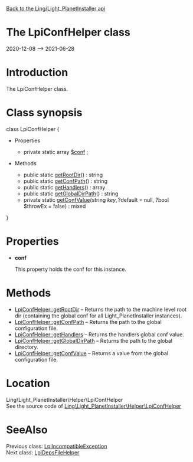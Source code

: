 [Back to the Ling/Light_PlanetInstaller api](https://github.com/lingtalfi/Light_PlanetInstaller/blob/master/doc/api/Ling/Light_PlanetInstaller.md)



The LpiConfHelper class
================
2020-12-08 --> 2021-06-28






Introduction
============

The LpiConfHelper class.



Class synopsis
==============


class <span class="pl-k">LpiConfHelper</span>  {

- Properties
    - private static array [$conf](#property-conf) ;

- Methods
    - public static [getRootDir](https://github.com/lingtalfi/Light_PlanetInstaller/blob/master/doc/api/Ling/Light_PlanetInstaller/Helper/LpiConfHelper/getRootDir.md)() : string
    - public static [getConfPath](https://github.com/lingtalfi/Light_PlanetInstaller/blob/master/doc/api/Ling/Light_PlanetInstaller/Helper/LpiConfHelper/getConfPath.md)() : string
    - public static [getHandlers](https://github.com/lingtalfi/Light_PlanetInstaller/blob/master/doc/api/Ling/Light_PlanetInstaller/Helper/LpiConfHelper/getHandlers.md)() : array
    - public static [getGlobalDirPath](https://github.com/lingtalfi/Light_PlanetInstaller/blob/master/doc/api/Ling/Light_PlanetInstaller/Helper/LpiConfHelper/getGlobalDirPath.md)() : string
    - private static [getConfValue](https://github.com/lingtalfi/Light_PlanetInstaller/blob/master/doc/api/Ling/Light_PlanetInstaller/Helper/LpiConfHelper/getConfValue.md)(string $key, ?$default = null, ?bool $throwEx = false) : mixed

}




Properties
=============

- <span id="property-conf"><b>conf</b></span>

    This property holds the conf for this instance.
    
    



Methods
==============

- [LpiConfHelper::getRootDir](https://github.com/lingtalfi/Light_PlanetInstaller/blob/master/doc/api/Ling/Light_PlanetInstaller/Helper/LpiConfHelper/getRootDir.md) &ndash; Returns the path to the machine level root dir (containing the global conf for all Light_PlanetInstaller instances).
- [LpiConfHelper::getConfPath](https://github.com/lingtalfi/Light_PlanetInstaller/blob/master/doc/api/Ling/Light_PlanetInstaller/Helper/LpiConfHelper/getConfPath.md) &ndash; Returns the path to the global configuration file.
- [LpiConfHelper::getHandlers](https://github.com/lingtalfi/Light_PlanetInstaller/blob/master/doc/api/Ling/Light_PlanetInstaller/Helper/LpiConfHelper/getHandlers.md) &ndash; Returns the handlers global conf value.
- [LpiConfHelper::getGlobalDirPath](https://github.com/lingtalfi/Light_PlanetInstaller/blob/master/doc/api/Ling/Light_PlanetInstaller/Helper/LpiConfHelper/getGlobalDirPath.md) &ndash; Returns the path to the global directory.
- [LpiConfHelper::getConfValue](https://github.com/lingtalfi/Light_PlanetInstaller/blob/master/doc/api/Ling/Light_PlanetInstaller/Helper/LpiConfHelper/getConfValue.md) &ndash; Returns a value from the global configuration file.





Location
=============
Ling\Light_PlanetInstaller\Helper\LpiConfHelper<br>
See the source code of [Ling\Light_PlanetInstaller\Helper\LpiConfHelper](https://github.com/lingtalfi/Light_PlanetInstaller/blob/master/Helper/LpiConfHelper.php)



SeeAlso
==============
Previous class: [LpiIncompatibleException](https://github.com/lingtalfi/Light_PlanetInstaller/blob/master/doc/api/Ling/Light_PlanetInstaller/Exception/LpiIncompatibleException.md)<br>Next class: [LpiDepsFileHelper](https://github.com/lingtalfi/Light_PlanetInstaller/blob/master/doc/api/Ling/Light_PlanetInstaller/Helper/LpiDepsFileHelper.md)<br>
